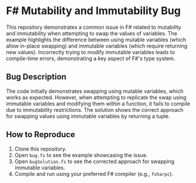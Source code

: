 # F# Mutability and Immutability Bug

This repository demonstrates a common issue in F# related to mutability and immutability when attempting to swap the values of variables.  The example highlights the difference between using mutable variables (which allow in-place swapping) and immutable variables (which require returning new values).  Incorrectly trying to modify immutable variables leads to compile-time errors, demonstrating a key aspect of F#'s type system.

## Bug Description
The code initially demonstrates swapping using mutable variables, which works as expected.  However, when attempting to replicate the swap using immutable variables and modifying them within a function, it fails to compile due to immutability restrictions. The solution shows the correct approach for swapping values using immutable variables by returning a tuple.

## How to Reproduce
1. Clone this repository.
2. Open `bug.fs` to see the example showcasing the issue.
3. Open `bugSolution.fs` to see the corrected approach for swapping immutable variables.
4. Compile and run using your preferred F# compiler (e.g., `fsharpc`).